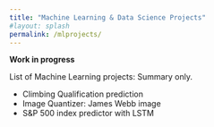```yaml
---
title: "Machine Learning & Data Science Projects"
#layout: splash
permalink: /mlprojects/
---
```


**Work in progress**

List of Machine Learning projects: Summary only.
* Climbing Qualification prediction
* Image Quantizer: James Webb image
* S&P 500 index predictor with LSTM
